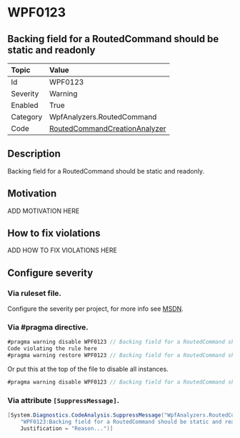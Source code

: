 # WPF0123
## Backing field for a RoutedCommand should be static and readonly

| Topic    | Value
| :--      | :--
| Id       | WPF0123
| Severity | Warning
| Enabled  | True
| Category | WpfAnalyzers.RoutedCommand
| Code     | [RoutedCommandCreationAnalyzer](https://github.com/DotNetAnalyzers/WpfAnalyzers/blob/master/WpfAnalyzers/Analyzers/RoutedCommandCreationAnalyzer.cs)

## Description

Backing field for a RoutedCommand should be static and readonly.

## Motivation

ADD MOTIVATION HERE

## How to fix violations

ADD HOW TO FIX VIOLATIONS HERE

<!-- start generated config severity -->
## Configure severity

### Via ruleset file.

Configure the severity per project, for more info see [MSDN](https://msdn.microsoft.com/en-us/library/dd264949.aspx).

### Via #pragma directive.
```C#
#pragma warning disable WPF0123 // Backing field for a RoutedCommand should be static and readonly
Code violating the rule here
#pragma warning restore WPF0123 // Backing field for a RoutedCommand should be static and readonly
```

Or put this at the top of the file to disable all instances.
```C#
#pragma warning disable WPF0123 // Backing field for a RoutedCommand should be static and readonly
```

### Via attribute `[SuppressMessage]`.

```C#
[System.Diagnostics.CodeAnalysis.SuppressMessage("WpfAnalyzers.RoutedCommand", 
    "WPF0123:Backing field for a RoutedCommand should be static and readonly", 
    Justification = "Reason...")]
```
<!-- end generated config severity -->